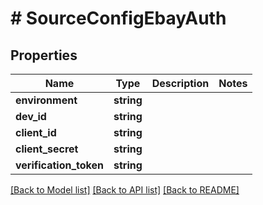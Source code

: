 # # SourceConfigEbayAuth

## Properties

Name | Type | Description | Notes
------------ | ------------- | ------------- | -------------
**environment** | **string** |  |
**dev_id** | **string** |  |
**client_id** | **string** |  |
**client_secret** | **string** |  |
**verification_token** | **string** |  |

[[Back to Model list]](../../README.md#models) [[Back to API list]](../../README.md#endpoints) [[Back to README]](../../README.md)
